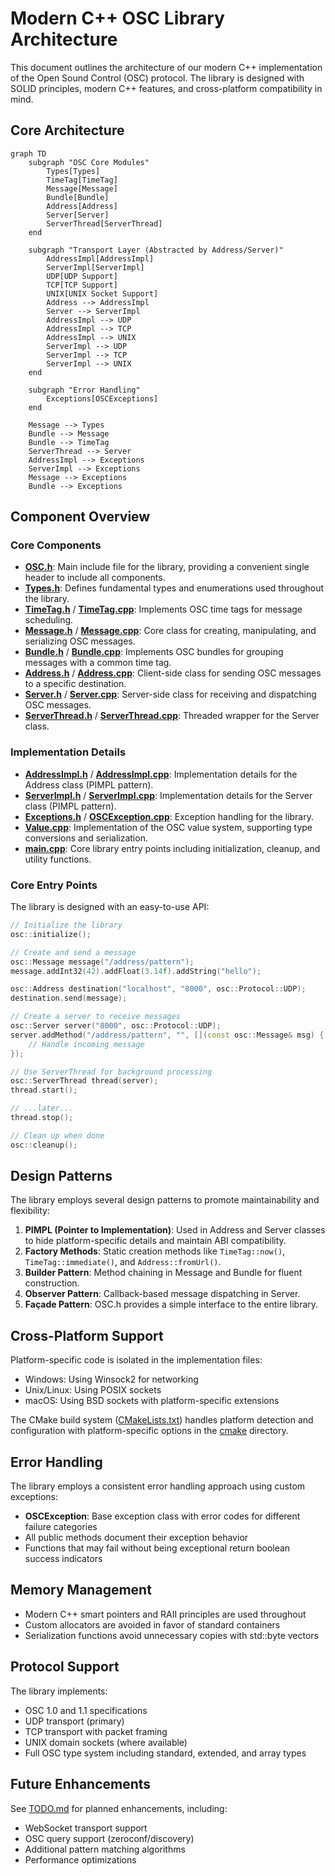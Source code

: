 # Modern C++ OSC Library Architecture

This document outlines the architecture of our modern C++ implementation of the Open Sound Control (OSC) protocol. The library is designed with SOLID principles, modern C++ features, and cross-platform compatibility in mind.

## Core Architecture

```mermaid
graph TD
    subgraph "OSC Core Modules"
        Types[Types]
        TimeTag[TimeTag]
        Message[Message]
        Bundle[Bundle]
        Address[Address]
        Server[Server]
        ServerThread[ServerThread]
    end

    subgraph "Transport Layer (Abstracted by Address/Server)"
        AddressImpl[AddressImpl]
        ServerImpl[ServerImpl]
        UDP[UDP Support]
        TCP[TCP Support]
        UNIX[UNIX Socket Support]
        Address --> AddressImpl
        Server --> ServerImpl
        AddressImpl --> UDP
        AddressImpl --> TCP
        AddressImpl --> UNIX
        ServerImpl --> UDP
        ServerImpl --> TCP
        ServerImpl --> UNIX
    end

    subgraph "Error Handling"
        Exceptions[OSCExceptions]
    end

    Message --> Types
    Bundle --> Message
    Bundle --> TimeTag
    ServerThread --> Server
    AddressImpl --> Exceptions
    ServerImpl --> Exceptions
    Message --> Exceptions
    Bundle --> Exceptions
```

## Component Overview

### Core Components

- **[OSC.h](include/osc/OSC.h)**: Main include file for the library, providing a convenient single header to include all components.
- **[Types.h](include/osc/Types.h)**: Defines fundamental types and enumerations used throughout the library.
- **[TimeTag.h](include/osc/TimeTag.h)** / **[TimeTag.cpp](src/TimeTag.cpp)**: Implements OSC time tags for message scheduling.
- **[Message.h](include/osc/Message.h)** / **[Message.cpp](src/Message.cpp)**: Core class for creating, manipulating, and serializing OSC messages.
- **[Bundle.h](include/osc/Bundle.h)** / **[Bundle.cpp](src/Bundle.cpp)**: Implements OSC bundles for grouping messages with a common time tag.
- **[Address.h](include/osc/Address.h)** / **[Address.cpp](src/Address.cpp)**: Client-side class for sending OSC messages to a specific destination.
- **[Server.h](include/osc/Server.h)** / **[Server.cpp](src/Server.cpp)**: Server-side class for receiving and dispatching OSC messages.
- **[ServerThread.h](include/osc/ServerThread.h)** / **[ServerThread.cpp](src/ServerThread.cpp)**: Threaded wrapper for the Server class.

### Implementation Details

- **[AddressImpl.h](include/osc/AddressImpl.h)** / **[AddressImpl.cpp](src/AddressImpl.cpp)**: Implementation details for the Address class (PIMPL pattern).
- **[ServerImpl.h](include/osc/ServerImpl.h)** / **[ServerImpl.cpp](src/ServerImpl.cpp)**: Implementation details for the Server class (PIMPL pattern).
- **[Exceptions.h](include/osc/Exceptions.h)** / **[OSCException.cpp](src/OSCException.cpp)**: Exception handling for the library.
- **[Value.cpp](src/Value.cpp)**: Implementation of the OSC value system, supporting type conversions and serialization.
- **[main.cpp](src/main.cpp)**: Core library entry points including initialization, cleanup, and utility functions.

### Core Entry Points

The library is designed with an easy-to-use API:

```cpp
// Initialize the library
osc::initialize();

// Create and send a message
osc::Message message("/address/pattern");
message.addInt32(42).addFloat(3.14f).addString("hello");

osc::Address destination("localhost", "8000", osc::Protocol::UDP);
destination.send(message);

// Create a server to receive messages
osc::Server server("8000", osc::Protocol::UDP);
server.addMethod("/address/pattern", "", [](const osc::Message& msg) {
    // Handle incoming message
});

// Use ServerThread for background processing
osc::ServerThread thread(server);
thread.start();

// ...later...
thread.stop();

// Clean up when done
osc::cleanup();
```

## Design Patterns

The library employs several design patterns to promote maintainability and flexibility:

1. **PIMPL (Pointer to Implementation)**: Used in Address and Server classes to hide platform-specific details and maintain ABI compatibility.
2. **Factory Methods**: Static creation methods like `TimeTag::now()`, `TimeTag::immediate()`, and `Address::fromUrl()`.
3. **Builder Pattern**: Method chaining in Message and Bundle for fluent construction.
4. **Observer Pattern**: Callback-based message dispatching in Server.
5. **Façade Pattern**: OSC.h provides a simple interface to the entire library.

## Cross-Platform Support

Platform-specific code is isolated in the implementation files:

- Windows: Using Winsock2 for networking
- Unix/Linux: Using POSIX sockets
- macOS: Using BSD sockets with platform-specific extensions

The CMake build system ([CMakeLists.txt](CMakeLists.txt)) handles platform detection and configuration with platform-specific options in the [cmake](cmake) directory.

## Error Handling

The library employs a consistent error handling approach using custom exceptions:

- **OSCException**: Base exception class with error codes for different failure categories
- All public methods document their exception behavior
- Functions that may fail without being exceptional return boolean success indicators

## Memory Management

- Modern C++ smart pointers and RAII principles are used throughout
- Custom allocators are avoided in favor of standard containers
- Serialization functions avoid unnecessary copies with std::byte vectors

## Protocol Support

The library implements:

- OSC 1.0 and 1.1 specifications
- UDP transport (primary)
- TCP transport with packet framing
- UNIX domain sockets (where available)
- Full OSC type system including standard, extended, and array types

## Future Enhancements

See [TODO.md](TODO.md) for planned enhancements, including:

- WebSocket transport support
- OSC query support (zeroconf/discovery)
- Additional pattern matching algorithms
- Performance optimizations

